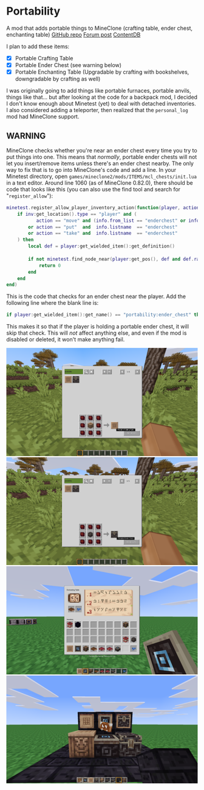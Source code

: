 # Portability
A mod that adds portable things to MineClone (crafting table, ender chest, enchanting table)
[GitHub repo](https://github.com/thepython10110/portability)
[Forum post](https://forum.minetest.net/viewtopic.php?f=9&t=29330)
[ContentDB](https://content.minetest.net/thepython/portability)

I plan to add these items:
- [x] Portable Crafting Table
- [x] Portable Ender Chest (see warning below)
- [x] Portable Enchanting Table (Upgradable by crafting with bookshelves, downgradable by crafting as well)

I was originally going to add things like portable furnaces, portable anvils, things like that... but after looking at the code for a backpack mod, I decided I don't know enough about Minetest (yet) to deal with detached inventories.  I also considered adding a teleporter, then realized that the `personal_log` mod had MineClone support.

## WARNING
MineClone checks whether you're near an ender chest every time you try to put things into one. This means that *normally*, portable ender chests will not let you insert/remove items unless there's an ender chest nearby. The only way to fix that is to go into MineClone's code and add a line. In your Minetest directory, open `games/mineclone2/mods/ITEMS/mcl_chests/init.lua` in a text editor. Around line 1060 (as of MineClone 0.82.0), there should be code that looks like this (you can also use the find tool and search for "`register_allow`"):
```lua
minetest.register_allow_player_inventory_action(function(player, action, inv, info)
	if inv:get_location().type == "player" and (
		   action == "move" and (info.from_list == "enderchest" or info.to_list == "enderchest")
		or action == "put"  and  info.listname  == "enderchest"
		or action == "take" and  info.listname  == "enderchest"
	) then
		local def = player:get_wielded_item():get_definition()

		if not minetest.find_node_near(player:get_pos(), def and def.range or ItemStack():get_definition().range, "mcl_chests:ender_chest_small", true) then
			return 0
		end
	end
end)
```
This is the code that checks for an ender chest near the player. Add the following line where the blank line is:
```lua
if player:get_wielded_item():get_name() == "portability:ender_chest" then return end
```
This makes it so that if the player is holding a portable ender chest, it will skip that check. This will *not* affect anything else, and even if the mod is disabled or deleted, it won't make anything fail.

![Crafting Table Recipe](screenshots/crafting_table_recipe.png)
![Ender Chest Recipe](screenshots/ender_chest_recipe.png)
![Portable Enchanting Table](screenshots/enchanting_table.png)
![Comparison](screenshots/comparison.png)
